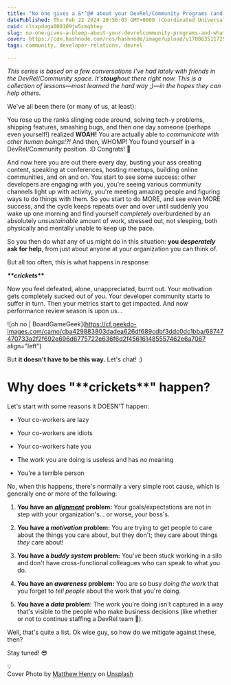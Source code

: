 ```yaml
---
title: "No one gives a &*^@# about your DevRel/Community Programs (and what to do about it) #0: The Set Up"
datePublished: Thu Feb 22 2024 20:56:03 GMT+0000 (Coordinated Universal Time)
cuid: clsxpdoga000109jw5smqbtey
slug: no-one-gives-a-bleep-about-your-devrelcommunity-programs-and-what-to-do-about-it
cover: https://cdn.hashnode.com/res/hashnode/image/upload/v1708635117293/bc22a11d-19f1-4db1-95c1-ad9f423e84fb.jpeg
tags: community, developer-relations, devrel

---
```


*This series is based on a few conversations I've had lately with friends in the DevRel/Community space. It's****tough****out there right now. This is a collection of lessons—most learned the hard way ;)—in the hopes they can help others.*

We've all been there (or many of us, at least):

You rose up the ranks slinging code around, solving tech-y problems, shipping features, smashing bugs, and then one day someone (perhaps even yourself!) realized **WOAH!** You are actually able to *communicate with other human beings!?!* And then, WHOMP! You found yourself in a DevRel/Community position. :D Congrats! 🎉

And now here you are out there every day, busting your ass creating content, speaking at conferences, hosting meetups, building online communities, and on and on. You start to see some success: other developers are engaging with you, you're seeing various community channels light up with activity, you're meeting amazing people and figuring ways to do things with them. So you start to do MORE, and see even MORE success, and the cycle keeps repeats over and over until suddenly you wake up one morning and find yourself *completely* overburdened by an absolutely *unsustainable* amount of work, stressed out, not sleeping, both physically and mentally unable to keep up the pace.

So you then do what any of us might do in this situation: **you *desperately* ask for help**, from just about anyone at your organization you can think of.

But all too often, this is what happens in response:

***\*\*crickets*\*\***

Now you feel defeated, alone, unappreciated, burnt out. Your motivation gets completely sucked out of you. Your developer community starts to suffer in turn. Then your metrics start to get impacted. And now performance review season is upon us...

![oh no | BoardGameGeek](https://cf.geekdo-images.com/camo/cba429883803dadea626df689cdbf3ddc0dc1bba/68747470733a2f2f692e696d6775722e636f6d2f456161485557462e6a7067 align="left")

But **it doesn't have to be this way.** Let's chat! :)

# Why does "\*\*crickets\*\*" happen?

Let's start with some reasons it DOESN'T happen:

* Your co-workers are lazy
    
* Your co-workers are idiots
    
* Your co-workers hate you
    
* The work you are doing is useless and has no meaning
    
* You're a terrible person
    

No, when this happens, there's normally a very simple root cause, which is generally one or more of the following:

1. **You have an** [***alignment***](https://webchick.hashnode.dev/no-one-gives-a-bleep-about-your-devrel-community-programs-and-what-to-do-about-it-1-organizational-alignment) **problem:** Your goals/expectations are not in step with your organization's... or worse, your boss's.
    
2. **You have a *motivation* problem:** You are trying to get people to care about the things you care about, but they don't; they care about things *they* care about!
    
3. **You have a *buddy system* problem:** You've been stuck working in a silo and don't have cross-functional colleagues who can speak to what you do.
    
4. **You have an *awareness* problem:** You are so busy *doing the work* that you forget to *tell people* about the work that you're doing.
    
5. **You have a *data* problem**: The work you're doing isn't captured in a way that's visible to the people who make business decisions (like whether or not to continue staffing a DevRel team 😬).
    

Well, that's quite a list. Ok wise guy, so how do we mitigate against these, then?

Stay tuned! 😎

<div data-node-type="callout">
<div data-node-type="callout-emoji">💡</div>
<div data-node-type="callout-text">Cover Photo by <a target="_blank" rel="noopener noreferrer nofollow" href="https://unsplash.com/@matthewhenry?utm_content=creditCopyText&amp;utm_medium=referral&amp;utm_source=unsplash" style="pointer-events: none">Matthew Henry</a> on <a target="_blank" rel="noopener noreferrer nofollow" href="https://unsplash.com/photos/pug-covered-with-blanket-on-bedspread-2Ts5HnA67k8?utm_content=creditCopyText&amp;utm_medium=referral&amp;utm_source=unsplash" style="pointer-events: none">Unsplash</a></div>
</div>